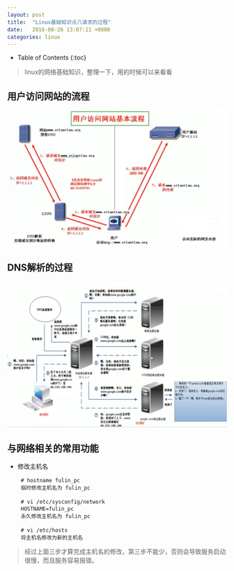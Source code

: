 ```yaml
---
layout: post
title:	"Linux基础知识点八请求的过程"
date:	2016-08-26 13:07:11 +0800
categories:	linux
---
```


* Table of Contents
{:toc}

> linux的网络基础知识，整理一下，用的时候可以来看看

## 用户访问网站的流程

 ![](/image/linuxNet.PNG)

## DNS解析的过程

 ![](/image/linuxDNS.PNG)

## 与网络相关的常用功能

 * 修改主机名
 
		# hostname fulin_pc
		临时修改主机名为 fulin_pc
		
		# vi /etc/sysconfig/network
		HOSTNAME=fulin_pc
		永久修改主机名为 fulin_pc

		# vi /etc/hosts
		将主机名修改为新的主机名

 > 经过上面三步才算完成主机名的修改，第三步不能少，否则会导致服务启动很慢，而且服务容易报错。